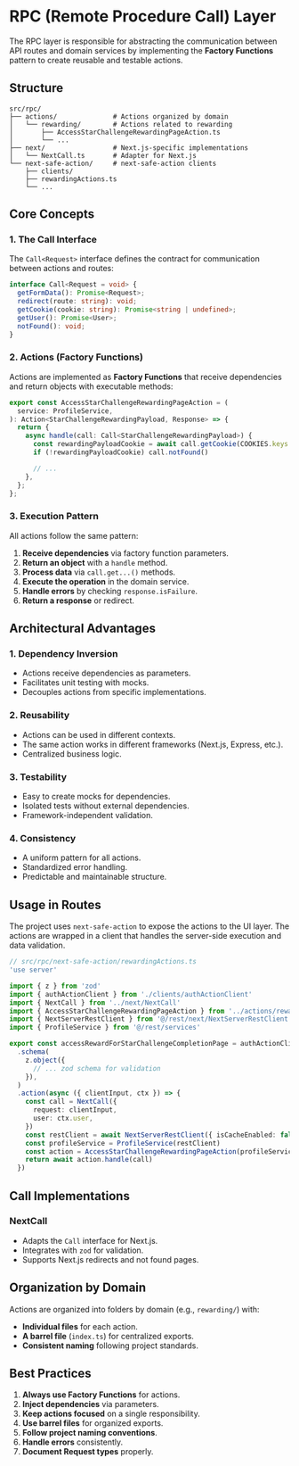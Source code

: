 # RPC (Remote Procedure Call) Layer

The RPC layer is responsible for abstracting the communication between API
routes and domain services by implementing the **Factory Functions** pattern to
create reusable and testable actions.

## Structure

```
src/rpc/
├── actions/              # Actions organized by domain
│   └── rewarding/        # Actions related to rewarding
│       ├── AccessStarChallengeRewardingPageAction.ts
│       └── ...
├── next/                 # Next.js-specific implementations
│   └── NextCall.ts       # Adapter for Next.js
└── next-safe-action/     # next-safe-action clients
    ├── clients/
    ├── rewardingActions.ts
    └── ...
```

## Core Concepts

### 1. The Call Interface

The `Call<Request>` interface defines the contract for communication between
actions and routes:

```typescript
interface Call<Request = void> {
  getFormData(): Promise<Request>;
  redirect(route: string): void;
  getCookie(cookie: string): Promise<string | undefined>;
  getUser(): Promise<User>;
  notFound(): void;
}
```

### 2. Actions (Factory Functions)

Actions are implemented as **Factory Functions** that receive dependencies and
return objects with executable methods:

```typescript
export const AccessStarChallengeRewardingPageAction = (
  service: ProfileService,
): Action<StarChallengeRewardingPayload, Response> => {
  return {
    async handle(call: Call<StarChallengeRewardingPayload>) {
      const rewardingPayloadCookie = await call.getCookie(COOKIES.keys.rewardingPayload)
      if (!rewardingPayloadCookie) call.notFound()

      // ...
    },
  };
};
```

### 3. Execution Pattern

All actions follow the same pattern:

1. **Receive dependencies** via factory function parameters.
2. **Return an object** with a `handle` method.
3. **Process data** via `call.get...()` methods.
4. **Execute the operation** in the domain service.
5. **Handle errors** by checking `response.isFailure`.
6. **Return a response** or redirect.

## Architectural Advantages

### 1. **Dependency Inversion**

- Actions receive dependencies as parameters.
- Facilitates unit testing with mocks.
- Decouples actions from specific implementations.

### 2. **Reusability**

- Actions can be used in different contexts.
- The same action works in different frameworks (Next.js, Express, etc.).
- Centralized business logic.

### 3. **Testability**

- Easy to create mocks for dependencies.
- Isolated tests without external dependencies.
- Framework-independent validation.

### 4. **Consistency**

- A uniform pattern for all actions.
- Standardized error handling.
- Predictable and maintainable structure.

## Usage in Routes

The project uses `next-safe-action` to expose the actions to the UI layer. The actions are wrapped in a client that handles the server-side execution and data validation.

```typescript
// src/rpc/next-safe-action/rewardingActions.ts
'use server'

import { z } from 'zod'
import { authActionClient } from './clients/authActionClient'
import { NextCall } from '../next/NextCall'
import { AccessStarChallengeRewardingPageAction } from '../actions/rewarding'
import { NextServerRestClient } from '@/rest/next/NextServerRestClient'
import { ProfileService } from '@/rest/services'

export const accessRewardForStarChallengeCompletionPage = authActionClient
  .schema(
    z.object({
      // ... zod schema for validation
    }),
  )
  .action(async ({ clientInput, ctx }) => {
    const call = NextCall({
      request: clientInput,
      user: ctx.user,
    })
    const restClient = await NextServerRestClient({ isCacheEnabled: false })
    const profileService = ProfileService(restClient)
    const action = AccessStarChallengeRewardingPageAction(profileService)
    return await action.handle(call)
  })
```

## Call Implementations

### NextCall

- Adapts the `Call` interface for Next.js.
- Integrates with `zod` for validation.
- Supports Next.js redirects and not found pages.

## Organization by Domain

Actions are organized into folders by domain (e.g., `rewarding/`) with:

- **Individual files** for each action.
- **A barrel file** (`index.ts`) for centralized exports.
- **Consistent naming** following project standards.

## Best Practices

1. **Always use Factory Functions** for actions.
2. **Inject dependencies** via parameters.
3. **Keep actions focused** on a single responsibility.
4. **Use barrel files** for organized exports.
5. **Follow project naming conventions**.
6. **Handle errors** consistently.
7. **Document Request types** properly.